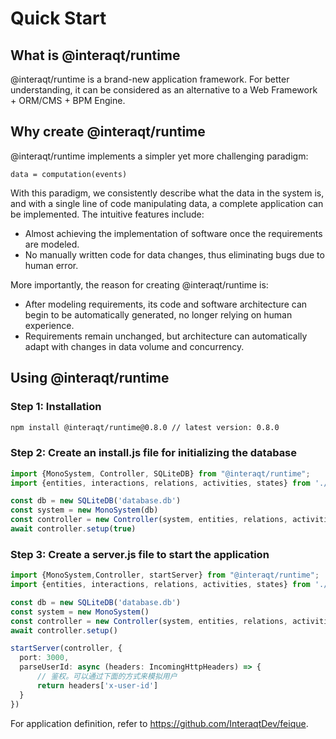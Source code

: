 # Quick Start

## What is @interaqt/runtime

@interaqt/runtime is a brand-new application framework. For better understanding, it can be considered as an alternative to a Web Framework + ORM/CMS + BPM Engine.

## Why create @interaqt/runtime

@interaqt/runtime implements a simpler yet more challenging paradigm:

```
data = computation(events)
```

With this paradigm, we consistently describe what the data in the system is, and with a single line of code manipulating data, a complete application can be implemented. The intuitive features include:
- Almost achieving the implementation of software once the requirements are modeled.
- No manually written code for data changes, thus eliminating bugs due to human error.

More importantly, the reason for creating @interaqt/runtime is:
- After modeling requirements, its code and software architecture can begin to be automatically generated, no longer relying on human experience.
- Requirements remain unchanged, but architecture can automatically adapt with changes in data volume and concurrency.

## Using @interaqt/runtime

### Step 1: Installation

```bash
npm install @interaqt/runtime@0.8.0 // latest version: 0.8.0
```

### Step 2: Create an install.js file for initializing the database
```typescript
import {MonoSystem, Controller, SQLiteDB} from "@interaqt/runtime";
import {entities, interactions, relations, activities, states} from './app/index.js'

const db = new SQLiteDB('database.db')
const system = new MonoSystem(db)
const controller = new Controller(system, entities, relations, activities, interactions, states)
await controller.setup(true)
```


### Step 3: Create a server.js file to start the application

```typescript
import {MonoSystem,Controller, startServer} from "@interaqt/runtime";
import {entities, interactions, relations, activities, states} from './app/index.js'

const db = new SQLiteDB('database.db')
const system = new MonoSystem()
const controller = new Controller(system, entities, relations, activities, interactions, states)
await controller.setup()

startServer(controller, {
  port: 3000,
  parseUserId: async (headers: IncomingHttpHeaders) => {
      // 鉴权。可以通过下面的方式来模拟用户
      return headers['x-user-id']
  }
})
```

For application definition, refer to https://github.com/InteraqtDev/feique.